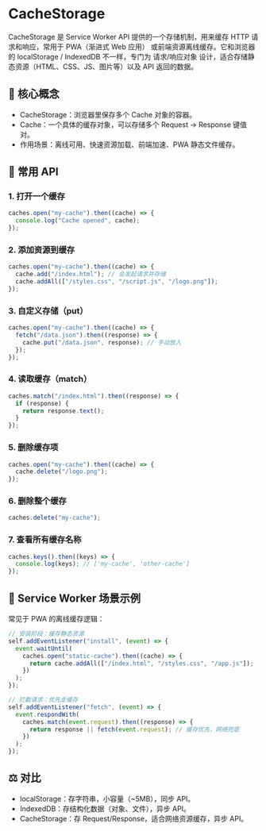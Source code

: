 # CacheStorage

CacheStorage 是 Service Worker API 提供的一个存储机制，用来缓存 HTTP 请求和响应，常用于 PWA（渐进式 Web 应用） 或前端资源离线缓存。它和浏览器的 localStorage / IndexedDB 不一样，专门为 请求/响应对象 设计，适合存储静态资源（HTML、CSS、JS、图片等）以及 API 返回的数据。

## 🔑 核心概念

- CacheStorage：浏览器里保存多个 Cache 对象的容器。
- Cache：一个具体的缓存对象，可以存储多个 Request → Response 键值对。
- 作用场景：离线可用、快速资源加载、前端加速、PWA 静态文件缓存。

## 📌 常用 API

### 1. 打开一个缓存

```js
caches.open("my-cache").then((cache) => {
  console.log("Cache opened", cache);
});
```

### 2. 添加资源到缓存

```js
caches.open("my-cache").then((cache) => {
  cache.add("/index.html"); // 会发起请求并存储
  cache.addAll(["/styles.css", "/script.js", "/logo.png"]);
});
```

### 3. 自定义存储（put）

```js
caches.open("my-cache").then((cache) => {
  fetch("/data.json").then((response) => {
    cache.put("/data.json", response); // 手动放入
  });
});
```

### 4. 读取缓存（match）

```js
caches.match("/index.html").then((response) => {
  if (response) {
    return response.text();
  }
});
```

### 5. 删除缓存项

```js
caches.open("my-cache").then((cache) => {
  cache.delete("/logo.png");
});
```

### 6. 删除整个缓存

```js
caches.delete("my-cache");
```

### 7. 查看所有缓存名称

```js
caches.keys().then((keys) => {
  console.log(keys); // ['my-cache', 'other-cache']
});
```

## 🚀 Service Worker 场景示例

常见于 PWA 的离线缓存逻辑：

```js
// 安装阶段：缓存静态资源
self.addEventListener("install", (event) => {
  event.waitUntil(
    caches.open("static-cache").then((cache) => {
      return cache.addAll(["/index.html", "/styles.css", "/app.js"]);
    })
  );
});

// 拦截请求：优先走缓存
self.addEventListener("fetch", (event) => {
  event.respondWith(
    caches.match(event.request).then((response) => {
      return response || fetch(event.request); // 缓存优先，网络兜底
    })
  );
});
```

## ⚖️ 对比

- localStorage：存字符串，小容量（~5MB），同步 API。
- IndexedDB：存结构化数据（对象、文件），异步 API。
- CacheStorage：存 Request/Response，适合网络资源缓存，异步 API。
